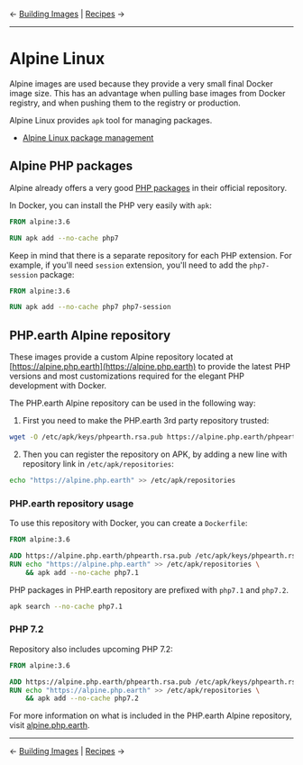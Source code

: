 &larr; [Building Images](08-build.md) | [Recipes](10-recipes.md) &rarr;

---

# Alpine Linux

Alpine images are used because they provide a very small final Docker image size.
This has an advantage when pulling base images from Docker registry, and when
pushing them to the registry or production.

Alpine Linux provides `apk` tool for managing packages.

* [Alpine Linux package management](https://wiki.alpinelinux.org/wiki/Alpine_Linux_package_management)

## Alpine PHP packages

Alpine already offers a very good [PHP packages](https://pkgs.alpinelinux.org/packages?name=php7*)
in their official repository.

In Docker, you can install the PHP very easily with `apk`:

```Dockerfile
FROM alpine:3.6

RUN apk add --no-cache php7
```

Keep in mind that there is a separate repository for each PHP extension. For example,
if you'll need `session` extension, you'll need to add the `php7-session` package:

```Dockerfile
FROM alpine:3.6

RUN apk add --no-cache php7 php7-session
```

## PHP.earth Alpine repository

These images provide a custom Alpine repository located at
[https://alpine.php.earth](https://alpine.php.earth) to provide the latest PHP
versions and most customizations required for the elegant PHP development with
Docker.

The PHP.earth Alpine repository can be used in the following way:

1. First you need to make the PHP.earth 3rd party repository trusted:

  ```bash
  wget -O /etc/apk/keys/phpearth.rsa.pub https://alpine.php.earth/phpearth.rsa.pub
  ```

2. Then you can register the repository on APK, by adding a new line with
  repository link in `/etc/apk/repositories`:

  ```bash
  echo "https://alpine.php.earth" >> /etc/apk/repositories
  ```

### PHP.earth repository usage

To use this repository with Docker, you can create a `Dockerfile`:

```Dockerfile
FROM alpine:3.6

ADD https://alpine.php.earth/phpearth.rsa.pub /etc/apk/keys/phpearth.rsa.pub
RUN echo "https://alpine.php.earth" >> /etc/apk/repositories \
    && apk add --no-cache php7.1
```

PHP packages in PHP.earth repository are prefixed with `php7.1` and `php7.2`.

```bash
apk search --no-cache php7.1
```

### PHP 7.2

Repository also includes upcoming PHP 7.2:

```Dockerfile
FROM alpine:3.6

ADD https://alpine.php.earth/phpearth.rsa.pub /etc/apk/keys/phpearth.rsa.pub
RUN echo "https://alpine.php.earth" >> /etc/apk/repositories \
    && apk add --no-cache php7.2
```

For more information on what is included in the PHP.earth Alpine repository,
visit [alpine.php.earth](https://alpine.php.earth).

---
&larr; [Building Images](08-build.md) | [Recipes](10-recipes.md) &rarr;

